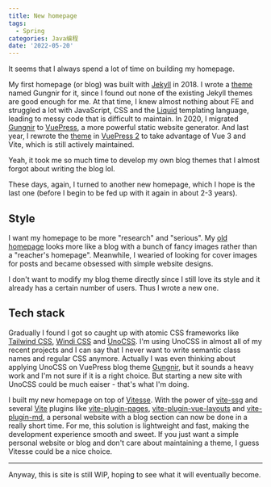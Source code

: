 ```yaml
---
title: New homepage
tags:
  - Spring
categories: Java编程
date: '2022-05-20'
---
```


It seems that I always spend a lot of time on building my homepage.

My first homepage (or blog) was built with [Jekyll](https://jekyllrb.com/) in 2018. I wrote a [theme](https://github.com/Renovamen/jekyll-theme-gungnir) named Gungnir for it, since I found out none of the existing Jekyll themes are good enough for me. At that time, I knew almost nothing about FE and struggled a lot with JavaScript, CSS and the [Liquid](https://shopify.github.io/liquid/) templating language, leading to messy code that is difficult to maintain. In 2020, I migrated [Gungnir](https://github.com/Renovamen/vuepress-theme-gungnir/tree/v0) to [VuePress](https://vuepress.vuejs.org), a more powerful static website generator. And last year, I rewrote the [theme](https://github.com/Renovamen/vuepress-theme-gungnir) in [VuePress 2](https://v2.vuepress.vuejs.org) to take advantage of Vue 3 and Vite, which is still actively maintained.

Yeah, it took me so much time to develop my own blog themes that I almost forgot about writing the blog lol.

These days, again, I turned to another new homepage, which I hope is the last one (before I begin to be fed up with it again in about 2-3 years).


## Style

I want my homepage to be more "research" and "serious". My [old homepage](https://blog.zxh.io) looks more like a blog with a bunch of fancy images rather than a "reacher's homepage". Meanwhile, I wearied of looking for cover images for posts and became obsessed with simple website designs.

I don't want to modify my blog theme directly since I still love its style and it already has a certain number of users. Thus I wrote a new one.


## Tech stack

Gradually I found I got so caught up with atomic CSS frameworks like [Tailwind CSS](https://tailwindcss.com/), [Windi CSS](https://windicss.org/) and [UnoCSS](https://github.com/antfu/unocss). I'm using UnoCSS in almost all of my recent projects and I can say that I never want to write semantic class names and regular CSS anymore. Actually I was even thinking about applying UnoCSS on VuePress blog theme [Gungnir](https://github.com/Renovamen/vuepress-theme-gungnir), but it sounds a heavy work and I'm not sure if it is a right choice. But starting a new site with UnoCSS could be much eaiser - that's what I'm doing.

I built my new homepage on top of [Vitesse](https://github.com/antfu/vitesse). With the power of [vite-ssg](https://github.com/antfu/vite-ssg) and several [Vite](https://github.com/vitejs/vite) plugins like [vite-plugin-pages](https://github.com/hannoeru/vite-plugin-pages), [vite-plugin-vue-layouts](https://github.com/JohnCampionJr/vite-plugin-vue-layouts) and [vite-plugin-md](https://github.com/antfu/vite-plugin-md), a personal website with a blog section can now be done in a really short time. For me, this solution is lightweight and fast, making the development experience smooth and sweet. If you just want a simple personal website or blog and don't care about maintaining a theme, I guess Vitesse could be a nice choice.

---

Anyway, this is site is still WIP, hoping to see what it will eventually become.
